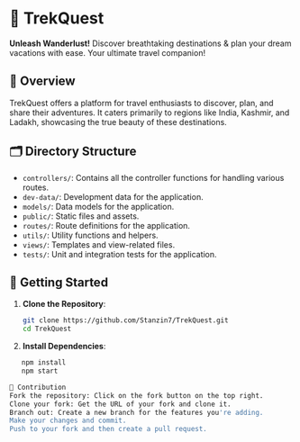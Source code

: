 # 🌄 TrekQuest

**Unleash Wanderlust!** Discover breathtaking destinations & plan your dream vacations with ease. Your ultimate travel companion!

## 📌 Overview

TrekQuest offers a platform for travel enthusiasts to discover, plan, and share their adventures. It caters primarily to regions like India, Kashmir, and Ladakh, showcasing the true beauty of these destinations.

## 🗂 Directory Structure

- `controllers/`: Contains all the controller functions for handling various routes.
- `dev-data/`: Development data for the application.
- `models/`: Data models for the application.
- `public/`: Static files and assets.
- `routes/`: Route definitions for the application.
- `utils/`: Utility functions and helpers.
- `views/`: Templates and view-related files.
- `tests/`: Unit and integration tests for the application.

## 🚀 Getting Started

1. **Clone the Repository**:

   ```bash
   git clone https://github.com/Stanzin7/TrekQuest.git
   cd TrekQuest

   ```

2. **Install Dependencies**:

```bash
   npm install
   npm start

🌟 Contribution
Fork the repository: Click on the fork button on the top right.
Clone your fork: Get the URL of your fork and clone it.
Branch out: Create a new branch for the features you're adding.
Make your changes and commit.
Push to your fork and then create a pull request.
```
